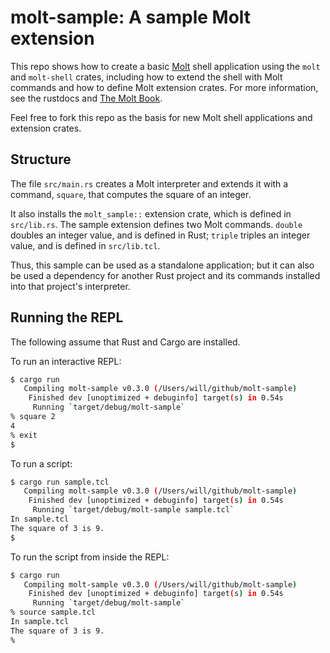 # molt-sample: A sample Molt extension

This repo shows how to create a basic [Molt](https://github.com/wduquette/molt) shell
application using the `molt` and `molt-shell` crates, including how to extend the shell
with Molt commands and how to define Molt extension crates.  For more information, see the
rustdocs and [The Molt Book](https://wduquette.github.io/molt).

Feel free to fork this repo as the basis for new Molt shell applications and extension crates.

## Structure

The file `src/main.rs` creates a Molt interpreter and extends it with a command, `square`, that
computes the square of an integer.  

It also installs the `molt_sample::` extension crate, which is defined in `src/lib.rs`. The
sample extension defines two Molt commands.  `double` doubles an integer value, and is defined
in Rust; `triple` triples an integer value, and is defined in `src/lib.tcl`.

Thus, this sample can be used as a standalone application; but it can also be used a dependency
for another Rust project and its commands installed into that project's interpreter.

## Running the REPL

The following assume that Rust and Cargo are installed.

To run an interactive REPL:

```sh
$ cargo run
   Compiling molt-sample v0.3.0 (/Users/will/github/molt-sample)
    Finished dev [unoptimized + debuginfo] target(s) in 0.54s
     Running `target/debug/molt-sample`
% square 2
4
% exit
$
```

To run a script:

```sh
$ cargo run sample.tcl
   Compiling molt-sample v0.3.0 (/Users/will/github/molt-sample)
    Finished dev [unoptimized + debuginfo] target(s) in 0.54s
     Running `target/debug/molt-sample sample.tcl`
In sample.tcl
The square of 3 is 9.
$
```

To run the script from inside the REPL:

```sh
$ cargo run
   Compiling molt-sample v0.3.0 (/Users/will/github/molt-sample)
    Finished dev [unoptimized + debuginfo] target(s) in 0.54s
     Running `target/debug/molt-sample`
% source sample.tcl
In sample.tcl
The square of 3 is 9.
%
```
